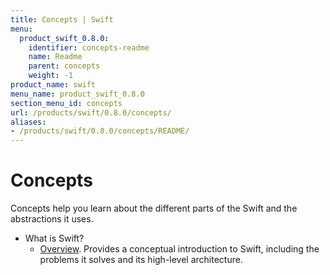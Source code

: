 ```yaml
---
title: Concepts | Swift
menu:
  product_swift_0.8.0:
    identifier: concepts-readme
    name: Readme
    parent: concepts
    weight: -1
product_name: swift
menu_name: product_swift_0.8.0
section_menu_id: concepts
url: /products/swift/0.8.0/concepts/
aliases:
- /products/swift/0.8.0/concepts/README/
---
```


# Concepts

Concepts help you learn about the different parts of the Swift and the abstractions it uses.

- What is Swift?
  - [Overview](/products/swift/0.8.0/concepts/what-is-swift/overview). Provides a conceptual introduction to Swift, including the problems it solves and its high-level architecture.
